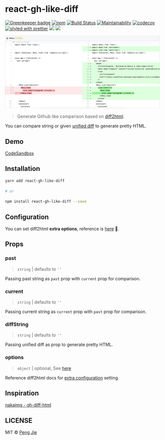 # react-gh-like-diff

[![Greenkeeper badge](https://badges.greenkeeper.io/neighborhood999/react-gh-like-diff.svg?style=flat-square)](https://greenkeeper.io/)
[![npm](https://img.shields.io/npm/v/react-gh-like-diff.svg?style=flat-square)](https://www.npmjs.com/package/react-gh-like-diff)
[![Build Status](https://img.shields.io/travis/neighborhood999/react-gh-like-diff.svg?style=flat-square)](https://travis-ci.org/neighborhood999/react-gh-like-diff)
[![Maintainability](https://api.codeclimate.com/v1/badges/4cff540dfa1df3feadd3/maintainability)](https://codeclimate.com/github/neighborhood999/react-gh-like-diff/maintainability)
[![codecov](https://img.shields.io/codecov/c/github/neighborhood999/react-gh-like-diff.svg?style=flat-square)](https://codecov.io/gh/neighborhood999/react-gh-like-diff)
[![styled with prettier](https://img.shields.io/badge/styled_with-prettier-ff69b4.svg?style=flat-square)](https://github.com/prettier/prettier)
![](https://img.shields.io/badge/gzip-3%20kB-brightgreen.svg?style=flat-square)
![](https://img.shields.io/badge/module%20formats-cjs%2C%20esm%2C%20umd-green.svg?style=flat-square)

![react-gh-like-diff](./screenshot/diff-demo.png)

> Generate Github like comparison based on [diff2html](https://github.com/rtfpessoa/diff2html).

You can compare string or given [unified diff](http://www.gnu.org/software/diffutils/manual/html_node/Example-Unified.html#Example-Unified) to generate pretty HTML.

## Demo

[CodeSandbox](https://01mj5j2qv0.codesandbox.io/)

## Installation

```sh
yarn add react-gh-like-diff

# or

npm install react-gh-like-diff --save
```

## Configuration

You can set diff2html **extra options**, reference is [here](https://github.com/rtfpessoa/diff2html#configuration) :mag_right:.

## Props

### past

> `string` | defaults to `''`

Passing past string as `past` prop with `current` prop for comparison.

### current

> `string` | defaults to `''`

Passing current string as `current` prop with `past` prop for comparison.

### diffString

> `string` | defaults to `''`

Passing unified diff as prop to generate pretty HTML.

### options

> `object` | optional, See [here](https://github.com/neighborhood999/react-gh-like-diff/blob/master/src/utils.js#L7)

Reference diff2html docs for [extra configuration](https://github.com/rtfpessoa/diff2html#configuration) setting.

## Inspiration

[nakajmg - gh-diff-html](https://github.com/nakajmg/gh-diff-html)

## LICENSE

MIT © [Peng Jie](https://github.com/neighborhood999)
